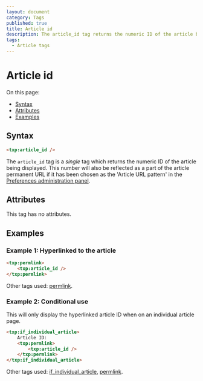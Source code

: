 ```yaml
---
layout: document
category: Tags
published: true
title: Article id
description: The article_id tag returns the numeric ID of the article being displayed.
tags:
  - Article tags
---
```


# Article id

On this page:

* [Syntax](#syntax)
* [Attributes](#attributes)
* [Examples](#examples)

## Syntax

~~~ html
<txp:article_id />
~~~

The `article_id` tag is a *single* tag which returns the numeric ID of the article being displayed. This number will also be reflected as a part of the article permanent URL if it has been chosen as the 'Article URL pattern' in the [Preferences administration panel](https://docs.textpattern.io/administration/preferences-panel#article-url-pattern).

## Attributes

This tag has no attributes.

## Examples

### Example 1: Hyperlinked to the article

~~~ html
<txp:permlink>
    <txp:article_id />
</txp:permlink>
~~~

Other tags used: [permlink](permlink).

### Example 2: Conditional use

This will only display the hyperlinked article ID when on an individual article page.

~~~ html
<txp:if_individual_article>
    Article ID:
    <txp:permlink>
        <txp:article_id />
    </txp:permlink>
</txp:if_individual_article>
~~~

Other tags used: [if_individual_article](if_individual_article), [permlink](permlink).
